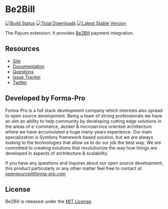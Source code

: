 # Be2Bill
[![Build Status](https://travis-ci.org/Payum/Be2Bill.png?branch=master)](https://travis-ci.org/Payum/Be2Bill)
[![Total Downloads](https://poser.pugx.org/payum/be2bill/d/total.png)](https://packagist.org/packages/payum/be2bill)
[![Latest Stable Version](https://poser.pugx.org/payum/be2bill/version.png)](https://packagist.org/packages/payum/be2bill)

The Payum extension. It provides [Be2Bill](http://www.be2bill.com/) payment integration.

## Resources

* [Site](https://payum.forma-pro.com/)
* [Documentation](https://github.com/Payum/Payum/blob/master/docs/index.md#be2bill)
* [Questions](http://stackoverflow.com/questions/tagged/payum)
* [Issue Tracker](https://github.com/Payum/Payum/issues)
* [Twitter](https://twitter.com/payumphp)

## Developed by Forma-Pro

Forma-Pro is a full stack development company which interests also spread to open source development. 
Being a team of strong professionals we have an aim an ability to help community by developing cutting edge solutions in the areas of e-commerce, docker & microservice oriented architecture where we have accumulated a huge many-years experience. 
Our main specialization is Symfony framework based solution, but we are always looking to the technologies that allow us to do our job the best way. We are committed to creating solutions that revolutionize the way how things are developed in aspects of architecture & scalability.

If you have any questions and inquires about our open source development, this product particularly or any other matter feel free to contact at opensource@forma-pro.com

## License

Be2Bill is released under the [MIT License](LICENSE).
